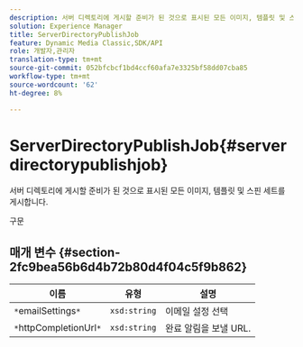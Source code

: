 ```yaml
---
description: 서버 디렉토리에 게시할 준비가 된 것으로 표시된 모든 이미지, 템플릿 및 스핀 세트를 게시합니다.
solution: Experience Manager
title: ServerDirectoryPublishJob
feature: Dynamic Media Classic,SDK/API
role: 개발자,관리자
translation-type: tm+mt
source-git-commit: 052bfcbcf1bd4ccf60afa7e3325bf58dd07cba85
workflow-type: tm+mt
source-wordcount: '62'
ht-degree: 8%

---
```



# ServerDirectoryPublishJob{#serverdirectorypublishjob}

서버 디렉토리에 게시할 준비가 된 것으로 표시된 모든 이미지, 템플릿 및 스핀 세트를 게시합니다.

구문

## 매개 변수 {#section-2fc9bea56b6d4b72b80d4f04c5f9b862}

| 이름 | 유형 | 설명 |
|---|---|---|
| `*`emailSettings`*` | `xsd:string` | 이메일 설정 선택 |
| `*`httpCompletionUrl`*` | `xsd:string` | 완료 알림을 보낼 URL. |

